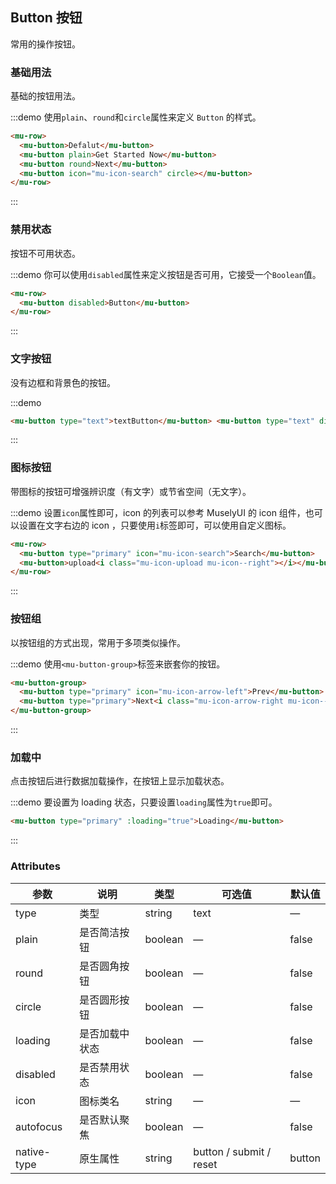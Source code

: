 <!--
 * @Author: Victor wang
 * @Date: 2020-04-20 01:33:16
 * @LastEditors: Victor.wang
 * @LastEditTime: 2020-06-20 01:01:32
 * @Description:
 -->

## Button 按钮

常用的操作按钮。

### 基础用法

基础的按钮用法。

:::demo 使用`plain`、`round`和`circle`属性来定义 `Button` 的样式。

```html
<mu-row>
  <mu-button>Defalut</mu-button>
  <mu-button plain>Get Started Now</mu-button>
  <mu-button round>Next</mu-button>
  <mu-button icon="mu-icon-search" circle></mu-button>
</mu-row>
```

:::

### 禁用状态

按钮不可用状态。

:::demo 你可以使用`disabled`属性来定义按钮是否可用，它接受一个`Boolean`值。

```html
<mu-row>
  <mu-button disabled>Button</mu-button>
</mu-row>
```

:::

### 文字按钮

没有边框和背景色的按钮。

:::demo

```html
<mu-button type="text">textButton</mu-button> <mu-button type="text" disabled>textDisabled</mu-button>
```

:::

### 图标按钮

带图标的按钮可增强辨识度（有文字）或节省空间（无文字）。

:::demo 设置`icon`属性即可，icon 的列表可以参考 MuselyUI 的 icon 组件，也可以设置在文字右边的 icon ，只要使用`i`标签即可，可以使用自定义图标。

```html
<mu-row>
  <mu-button type="primary" icon="mu-icon-search">Search</mu-button>
  <mu-button>upload<i class="mu-icon-upload mu-icon--right"></i></mu-button>
</mu-row>
```

:::

### 按钮组

以按钮组的方式出现，常用于多项类似操作。

:::demo 使用`<mu-button-group>`标签来嵌套你的按钮。

```html
<mu-button-group>
  <mu-button type="primary" icon="mu-icon-arrow-left">Prev</mu-button>
  <mu-button type="primary">Next<i class="mu-icon-arrow-right mu-icon--right"></i></mu-button>
</mu-button-group>
```

:::

### 加载中

点击按钮后进行数据加载操作，在按钮上显示加载状态。

:::demo 要设置为 loading 状态，只要设置`loading`属性为`true`即可。

```html
<mu-button type="primary" :loading="true">Loading</mu-button>
```

:::

### Attributes

| 参数        | 说明           | 类型    | 可选值                  | 默认值 |
| ----------- | -------------- | ------- | ----------------------- | ------ |
| type        | 类型           | string  | text                    | —      |
| plain       | 是否简洁按钮   | boolean | —                       | false  |
| round       | 是否圆角按钮   | boolean | —                       | false  |
| circle      | 是否圆形按钮   | boolean | —                       | false  |
| loading     | 是否加载中状态 | boolean | —                       | false  |
| disabled    | 是否禁用状态   | boolean | —                       | false  |
| icon        | 图标类名       | string  | —                       | —      |
| autofocus   | 是否默认聚焦   | boolean | —                       | false  |
| native-type | 原生属性       | string  | button / submit / reset | button |
